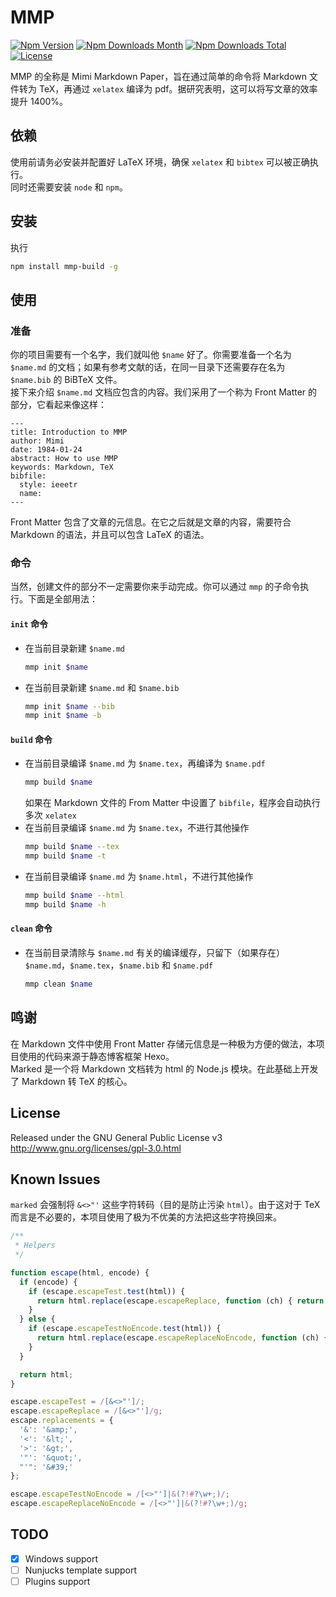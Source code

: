 # MMP

[![Npm Version](https://img.shields.io/npm/v/mmp-build?style=flat-square)](https://npmjs.org/package/mmp-build)
[![Npm Downloads Month](https://img.shields.io/npm/dm/mmp-build?style=flat-square)](https://npmjs.org/package/mmp-build)
[![Npm Downloads Total](https://img.shields.io/npm/dt/mmp-build?style=flat-square)](https://npmjs.org/package/mmp-build)
[![License](https://img.shields.io/npm/l/mmp-build?style=flat-square)](https://npmjs.org/package/mmp-build)

MMP 的全称是 Mimi Markdown Paper，旨在通过简单的命令将 Markdown 文件转为 TeX，再通过 `xelatex` 编译为 pdf。据研究表明，这可以将写文章的效率提升 1400%。

## 依赖

使用前请务必安装并配置好 LaTeX 环境，确保 `xelatex` 和 `bibtex` 可以被正确执行。  
同时还需要安装 `node` 和 `npm`。

## 安装

执行
```bash
npm install mmp-build -g
```

## 使用

### 准备

你的项目需要有一个名字，我们就叫他 `$name` 好了。你需要准备一个名为 `$name.md` 的文档；如果有参考文献的话，在同一目录下还需要存在名为 `$name.bib` 的 BiBTeX 文件。  
接下来介绍 `$name.md` 文档应包含的内容。我们采用了一个称为 Front Matter 的部分，它看起来像这样：
```
---
title: Introduction to MMP
author: Mimi
date: 1984-01-24
abstract: How to use MMP
keywords: Markdown, TeX
bibfile:
  style: ieeetr
  name:
---
```
Front Matter 包含了文章的元信息。在它之后就是文章的内容，需要符合 Markdown 的语法，并且可以包含 LaTeX 的语法。

### 命令

当然，创建文件的部分不一定需要你来手动完成。你可以通过 `mmp` 的子命令执行。下面是全部用法：

#### `init` 命令

- 在当前目录新建 `$name.md`
  ```bash
  mmp init $name
  ```
- 在当前目录新建 `$name.md` 和 `$name.bib`
  ```bash
  mmp init $name --bib
  mmp init $name -b
  ```

#### `build` 命令

- 在当前目录编译 `$name.md` 为 `$name.tex`，再编译为 `$name.pdf`
  ```bash
  mmp build $name
  ```
  如果在 Markdown 文件的 From Matter 中设置了 `bibfile`，程序会自动执行多次 `xelatex`
- 在当前目录编译 `$name.md` 为 `$name.tex`，不进行其他操作
  ```bash
  mmp build $name --tex
  mmp build $name -t
  ```
- 在当前目录编译 `$name.md` 为 `$name.html`，不进行其他操作
  ```bash
  mmp build $name --html
  mmp build $name -h
  ```

#### `clean` 命令

- 在当前目录清除与 `$name.md` 有关的编译缓存，只留下（如果存在）`$name.md`，`$name.tex`，`$name.bib` 和 `$name.pdf`
  ```bash
  mmp clean $name
  ```

## 鸣谢

在 Markdown 文件中使用 Front Matter 存储元信息是一种极为方便的做法，本项目使用的代码来源于静态博客框架 Hexo。  
Marked 是一个将 Markdown 文档转为 html 的 Node.js 模块。在此基础上开发了 Markdown 转 TeX 的核心。

## License

Released under the GNU General Public License v3  
http://www.gnu.org/licenses/gpl-3.0.html

## Known Issues

`marked` 会强制将 `&<>"'` 这些字符转码（目的是防止污染 `html`）。由于这对于 TeX 而言是不必要的，本项目使用了极为不优美的方法把这些字符换回来。

```javascript
/**
 * Helpers
 */

function escape(html, encode) {
  if (encode) {
    if (escape.escapeTest.test(html)) {
      return html.replace(escape.escapeReplace, function (ch) { return escape.replacements[ch]; });
    }
  } else {
    if (escape.escapeTestNoEncode.test(html)) {
      return html.replace(escape.escapeReplaceNoEncode, function (ch) { return escape.replacements[ch]; });
    }
  }

  return html;
}

escape.escapeTest = /[&<>"']/;
escape.escapeReplace = /[&<>"']/g;
escape.replacements = {
  '&': '&amp;',
  '<': '&lt;',
  '>': '&gt;',
  '"': '&quot;',
  "'": '&#39;'
};

escape.escapeTestNoEncode = /[<>"']|&(?!#?\w+;)/;
escape.escapeReplaceNoEncode = /[<>"']|&(?!#?\w+;)/g;
```

## TODO

- [x] Windows support
- [ ] Nunjucks template support
- [ ] Plugins support
